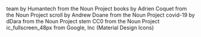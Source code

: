 team by Humantech from the Noun Project
books by Adrien Coquet from the Noun Project
scroll by Andrew Doane from the Noun Project
covid-19 by dDara from the Noun Project
stem CC0 from the Noun Project
ic_fullscreen_48px from Google, Inc (Material Design Icons)
